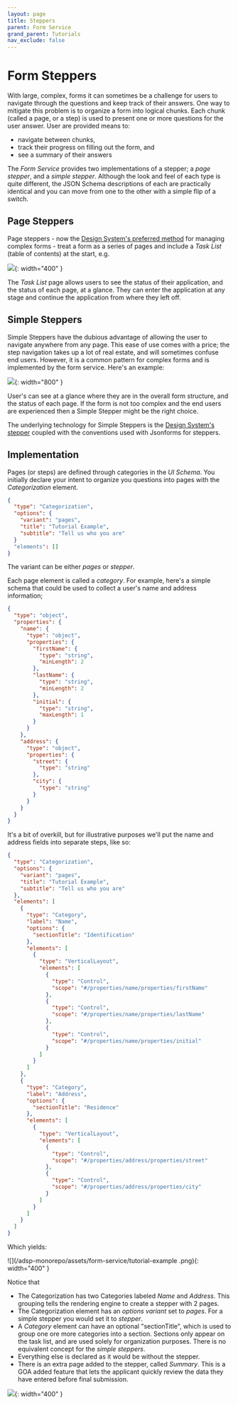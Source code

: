 ```yaml
---
layout: page
title: Steppers
parent: Form Service
grand_parent: Tutorials
nav_exclude: false
---
```


# Form Steppers

With large, complex, forms it can sometimes be a challenge for users to navigate through the questions and keep track of their answers. One way to mitigate this problem is to organize a form into logical chunks. Each chunk (called a page, or a step) is used to present one or more questions for the user answer. User are provided means to:

- navigate between chunks,
- track their progress on filling out the form, and
- see a summary of their answers

The _Form Service_ provides two implementations of a stepper; a _page stepper_, and a _simple stepper_. Although the look and feel of each type is quite different, the JSON Schema descriptions of each are practically identical and you can move from one to the other with a simple flip of a switch.

## Page Steppers

Page steppers - now the [Design System's preferred method](https://design.alberta.ca/patterns/public-form) for managing complex forms - treat a form as a series of pages and include a _Task List_ (table of contents) at the start, e.g.

![](/adsp-monorepo/assets/form-service/task-list.png){: width="400" }

The _Task List_ page allows users to see the status of their application, and the status of each page, at a glance. They can enter the application at any stage and continue the application from where they left off.

## Simple Steppers

Simple Steppers have the dubious advantage of allowing the user to navigate anywhere from any page. This ease of use comes with a price; the step navigation takes up a lot of real estate, and will sometimes confuse end users. However, it is a common pattern for complex forms and is implemented by the form service. Here's an example:

![](/adsp-monorepo/assets/form-service/formAppExample.png){: width="800" }

User's can see at a glance where they are in the overall form structure, and the status of each page. If the form is not too complex and the end users are experienced then a Simple Stepper might be the right choice.

The underlying technology for Simple Steppers is the [Design System's stepper](https://design.alberta.ca/components/form-stepper#tab-0) coupled with the conventions used with Jsonforms for steppers.

## Implementation

Pages (or steps) are defined through categories in the _UI Schema_. You initially declare your intent to organize you questions into pages with the _Categorization_ element.

```json
{
  "type": "Categorization",
  "options": {
    "variant": "pages",
    "title": "Tutorial Example",
    "subtitle": "Tell us who you are"
  }
  "elements": []
}
```

The variant can be either _pages_ or _stepper_.

Each page element is called a _category_. For example, here's a simple schema that could be used to collect a user's name and address information;

```json
{
  "type": "object",
  "properties": {
    "name": {
      "type": "object",
      "properties": {
        "firstName": {
          "type": "string",
          "minLength": 2
        },
        "lastName": {
          "type": "string",
          "minLength": 2
        },
        "initial": {
          "type": "string",
          "maxLength": 1
        }
      }
    },
    "address": {
      "type": "object",
      "properties": {
        "street": {
          "type": "string"
        },
        "city": {
          "type": "string"
        }
      }
    }
  }
}
```

It's a bit of overkill, but for illustrative purposes we'll put the name and address fields into separate steps, like so:

```json
{
  "type": "Categorization",
  "options": {
    "variant": "pages",
    "title": "Tutorial Example",
    "subtitle": "Tell us who you are"
  },
  "elements": [
    {
      "type": "Category",
      "label": "Name",
      "options": {
        "sectionTitle": "Identification"
      },
      "elements": [
        {
          "type": "VerticalLayout",
          "elements": [
            {
              "type": "Control",
              "scope": "#/properties/name/properties/firstName"
            },
            {
              "type": "Control",
              "scope": "#/properties/name/properties/lastName"
            },
            {
              "type": "Control",
              "scope": "#/properties/name/properties/initial"
            }
          ]
        }
      ]
    },
    {
      "type": "Category",
      "label": "Address",
      "options": {
        "sectionTitle": "Residence"
      },
      "elements": [
        {
          "type": "VerticalLayout",
          "elements": [
            {
              "type": "Control",
              "scope": "#/properties/address/properties/street"
            },
            {
              "type": "Control",
              "scope": "#/properties/address/properties/city"
            }
          ]
        }
      ]
    }
  ]
}
```

Which yields:

![](/adsp-monorepo/assets/form-service/tutorial-example
.png){: width="400" }

Notice that

- The Categorization has two Categories labeled _Name_ and _Address_. This grouping tells the rendering engine to create a stepper with 2 pages.
- The Categorization element has an _options variant_ set to _pages_. For a simple stepper you would set it to _stepper_.
- A _Category_ element can have an optional "sectionTitle", which is used to group one ore more categories into a section. Sections only appear on the task list, and are used solely for organization purposes. There is no equivalent concept for the _simple steppers_.
- Everything else is declared as it would be without the stepper.
- There is an extra page added to the stepper, called _Summary_. This is a GOA added feature that lets the applicant quickly review the data they have entered before final submission.

![](/adsp-monorepo/assets/form-service/summary-page.png){: width="400" }
